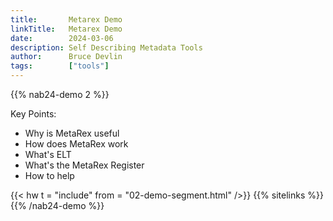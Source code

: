 ```yaml
---
title:       Metarex Demo
linkTitle:   Metarex Demo
date:        2024-03-06
description: Self Describing Metadata Tools
author:      Bruce Devlin
tags:        ["tools"]
---
```


{{% nab24-demo 2 %}}

Key Points:

* Why is MetaRex useful
* How does MetaRex work
* What's ELT
* What's the MetaRex Register
* How to help

{{< hw t = "include" from = "02-demo-segment.html" />}}
{{% sitelinks %}}
{{% /nab24-demo %}}
